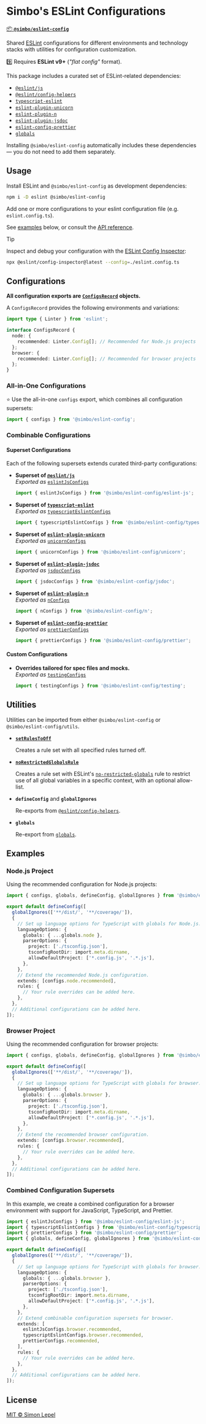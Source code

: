 # Simbo's ESLint Configurations

[📦 **`@simbo/eslint-config`**][`@simbo/eslint-config`]

Shared [ESLint] configurations for different environments and technology stacks
with utilities for configuration customization.

9️⃣ Requires **ESLint v9+** (_"flat config"_ format).

This package includes a curated set of ESLint-related dependencies:

- [`@eslint/js`]
- [`@eslint/config-helpers`]
- [`typescript-eslint`]
- [`eslint-plugin-unicorn`]
- [`eslint-plugin-n`]
- [`eslint-plugin-jsdoc`]
- [`eslint-config-prettier`]
- [`globals`]

Installing `@simbo/eslint-config` automatically includes these dependencies —
you do not need to add them separately.

## Usage

Install ESLint and `@simbo/eslint-config` as development dependencies:

```bash
npm i -D eslint @simbo/eslint-config
```

Add one or more configurations to your eslint configuration file (e.g.
`eslint.config.ts`).

See [examples](#examples) below, or consult the [API reference].

> [!TIP]  
> Inspect and debug your configuration with the [ESLint Config
> Inspector][`@eslint/config-inspector`]:
>
> ```bash
> npx @eslint/config-inspector@latest --config=./eslint.config.ts
> ```

## Configurations

**All configuration exports are [`ConfigsRecord`] objects.**

A `ConfigsRecord` provides the following environments and variations:

```ts
import type { Linter } from 'eslint';

interface ConfigsRecord {
  node: {
    recommended: Linter.Config[]; // Recommended for Node.js projects
  };
  browser: {
    recommended: Linter.Config[]; // Recommended for browser projects
  };
}
```

### All-in-One Configurations

⭐️ Use the all-in-one `configs` export, which combines all configuration
supersets:

```ts
import { configs } from '@simbo/eslint-config';
```

### Combinable Configurations

#### Superset Configurations

Each of the following supersets extends curated third-party configurations:

- **Superset of [`@eslint/js`]**  
  _Exported as_ [`eslintJsConfigs`]

  ```ts
  import { eslintJsConfigs } from '@simbo/eslint-config/eslint-js';
  ```

- **Superset of [`typescript-eslint`]**  
  _Exported as_ [`typescriptEslintConfigs`]

  ```ts
  import { typescriptEslintConfigs } from '@simbo/eslint-config/typescript-eslint';
  ```

- **Superset of [`eslint-plugin-unicorn`]**  
  _Exported as_ [`unicornConfigs`]

  ```ts
  import { unicornConfigs } from '@simbo/eslint-config/unicorn';
  ```

- **Superset of [`eslint-plugin-jsdoc`]**  
  _Exported as_ [`jsdocConfigs`]

  ```ts
  import { jsdocConfigs } from '@simbo/eslint-config/jsdoc';
  ```

- **Superset of [`eslint-plugin-n`]**  
  _Exported as_ [`nConfigs`]

  ```ts
  import { nConfigs } from '@simbo/eslint-config/n';
  ```

- **Superset of [`eslint-config-prettier`]**  
  _Exported as_ [`prettierConfigs`]

  ```ts
  import { prettierConfigs } from '@simbo/eslint-config/prettier';
  ```

#### Custom Configurations

- **Overrides tailored for spec files and mocks.**  
  _Exported as_ [`testingConfigs`]

  ```ts
  import { testingConfigs } from '@simbo/eslint-config/testing';
  ```

## Utilities

Utilities can be imported from either `@simbo/eslint-config` or
`@simbo/eslint-config/utils`.

- [**`setRulesToOff`**][`setRulesToOff`]

  Creates a rule set with all specified rules turned off.

- [**`noRestrictedGlobalsRule`**][`noRestrictedGlobalsRule`]

  Creates a rule set with ESLint's [`no-restricted-globals`] rule to restrict
  use of all global variables in a specific context, with an optional
  allow-list.

- **`defineConfig`** and **`globalIgnores`**

  Re-exports from [`@eslint/config-helpers`].

- **`globals`**

  Re-export from [`globals`].

## Examples

### Node.js Project

Using the recommended configuration for Node.js projects:

<!-- prettier-ignore -->
```ts
import { configs, globals, defineConfig, globalIgnores } from '@simbo/eslint-config';

export default defineConfig([
  globalIgnores(['**/dist/', '**/coverage/']),
  {
    // Set up language options for TypeScript with globals for Node.js.
    languageOptions: {
      globals: { ...globals.node },
      parserOptions: {
        project: ['./tsconfig.json'],
        tsconfigRootDir: import.meta.dirname,
        allowDefaultProject: ['*.config.js', '.*.js'],
      },
    },
    // Extend the recommended Node.js configuration.
    extends: [configs.node.recommended],
    rules: {
      // Your rule overrides can be added here.
    },
  },
  // Additional configurations can be added here.
]);
```

### Browser Project

Using the recommended configuration for browser projects:

<!-- prettier-ignore -->
```ts
import { configs, globals, defineConfig, globalIgnores } from '@simbo/eslint-config';

export default defineConfig([
  globalIgnores(['**/dist/', '**/coverage/']),
  {
    // Set up language options for TypeScript with globals for browser.
    languageOptions: {
      globals: { ...globals.browser },
      parserOptions: {
        project: ['./tsconfig.json'],
        tsconfigRootDir: import.meta.dirname,
        allowDefaultProject: ['*.config.js', '.*.js'],
      },
    },
    // Extend the recommended browser configuration.
    extends: [configs.browser.recommended],
    rules: {
      // Your rule overrides can be added here.
    },
  },
  // Additional configurations can be added here.
]);
```

### Combined Configuration Supersets

In this example, we create a combined configuration for a browser environment
with support for JavaScript, TypeScript, and Prettier.

<!-- prettier-ignore -->
```ts
import { eslintJsConfigs } from '@simbo/eslint-config/eslint-js';
import { typescriptEslintConfigs } from '@simbo/eslint-config/typescript-eslint';
import { prettierConfigs } from '@simbo/eslint-config/prettier';
import { globals, defineConfig, globalIgnores } from '@simbo/eslint-config/utils';

export default defineConfig([
  globalIgnores(['**/dist/', '**/coverage/']),
  {
    // Set up language options for TypeScript with globals for browser.
    languageOptions: {
      globals: { ...globals.browser },
      parserOptions: {
        project: ['./tsconfig.json'],
        tsconfigRootDir: import.meta.dirname,
        allowDefaultProject: ['*.config.js', '.*.js'],
      },
    },
    // Extend combinable configuration supersets for browser.
    extends: [
      eslintJsConfigs.browser.recommended,
      typescriptEslintConfigs.browser.recommended,
      prettierConfigs.recommended,
    ],
    rules: {
      // Your rule overrides can be added here.
    },
  },
  // Additional configurations can be added here.
]);
```

## License

[MIT © Simon Lepel](http://simbo.mit-license.org/)

[ESLint]: https://eslint.org/
[`no-restricted-globals`]: https://eslint.org/docs/rules/no-restricted-globals
[`@simbo/eslint-config`]: https://npmjs.com/package/@simbo/eslint-config
[`@eslint/js`]: https://npmjs.com/package/@eslint/js
[`@eslint/config-helpers`]: https://npmjs.com/package/@eslint/config-helpers
[`@eslint/config-inspector`]: https://npmjs.com/package/@eslint/config-inspector
[`typescript-eslint`]: https://npmjs.com/package/typescript-eslint
[`eslint-plugin-unicorn`]: https://npmjs.com/package/eslint-plugin-unicorn
[`eslint-plugin-n`]: https://npmjs.com/package/eslint-plugin-n
[`eslint-plugin-jsdoc`]: https://npmjs.com/package/eslint-plugin-jsdoc
[`eslint-config-prettier`]: https://npmjs.com/package/eslint-config-prettier
[`globals`]: https://npmjs.com/package/globals
[API reference]:
  https://simbo.codes/simbos-packages/modules/_simbo_eslint-config/
[`ConfigsRecord`]:
  https://simbo.codes/simbos-packages/interfaces/_simbo_eslint-config..ConfigsRecord/
[`eslintJsConfigs`]:
  https://simbo.codes/simbos-packages/variables/_simbo_eslint-config.eslint-js.eslintJsConfigs/
[`typescriptEslintConfigs`]:
  https://simbo.codes/simbos-packages/variables/_simbo_eslint-config.typescript-eslint.typescriptEslintConfigs/
[`unicornConfigs`]:
  https://simbo.codes/simbos-packages/variables/_simbo_eslint-config.unicorn.unicornConfigs/
[`jsdocConfigs`]:
  https://simbo.codes/simbos-packages/variables/_simbo_eslint-config.jsdoc.jsdocConfigs/
[`nConfigs`]:
  https://simbo.codes/simbos-packages/variables/_simbo_eslint-config.n.nConfigs/
[`prettierConfigs`]:
  https://simbo.codes/simbos-packages/variables/_simbo_eslint-config.prettier.prettierConfigs/
[`testingConfigs`]:
  https://simbo.codes/simbos-packages/variables/_simbo_eslint-config.testing.testingConfigs/
[`noRestrictedGlobalsRule`]:
  https://simbo.codes/simbos-packages/functions/_simbo_eslint-config..noRestrictedGlobalsRule/
[`setRulesToOff`]:
  https://simbo.codes/simbos-packages/functions/_simbo_eslint-config..setRulesToOff/
